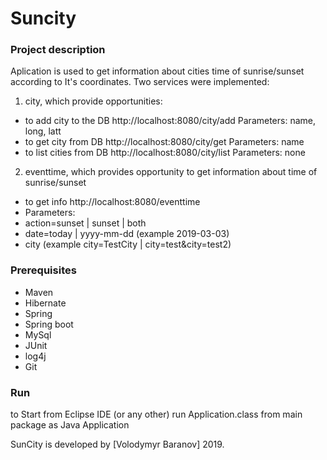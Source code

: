 # Suncity 

### Project description

Aplication is used to get information about cities time of sunrise/sunset according to It's coordinates. Two services were implemented:
1. city, which provide opportunities: 
  - to add city to the DB
  http://localhost:8080/city/add
  Parameters: name, long, latt
  - to get city from DB
  http://localhost:8080/city/get
  Parameters: name
  - to list cities from DB
  http://localhost:8080/city/list
  Parameters: none
2. eventtime, which provides opportunity to get information about time of sunrise/sunset
  - to get info
  http://localhost:8080/eventtime
  - Parameters: 
  - action=sunset | sunset | both
  - date=today | yyyy-mm-dd (example 2019-03-03)
  - city (example city=TestCity | city=test&city=test2)

### Prerequisites 
- Maven
- Hibernate
- Spring
- Spring boot
- MySql
- JUnit
- log4j
- Git
### Run 
to Start from Eclipse IDE (or any other) run Application.class from main package as Java Application

SunCity is developed by [Volodymyr Baranov] 2019.
